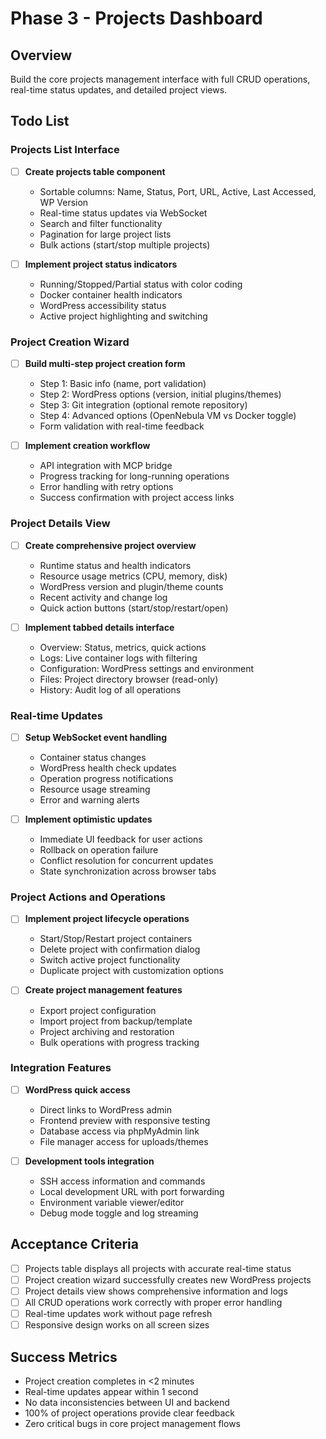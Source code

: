 # Phase 3 - Projects Dashboard

## Overview
Build the core projects management interface with full CRUD operations, real-time status updates, and detailed project views.

## Todo List

### Projects List Interface
- [ ] **Create projects table component**
  - Sortable columns: Name, Status, Port, URL, Active, Last Accessed, WP Version
  - Real-time status updates via WebSocket
  - Search and filter functionality
  - Pagination for large project lists
  - Bulk actions (start/stop multiple projects)

- [ ] **Implement project status indicators**
  - Running/Stopped/Partial status with color coding
  - Docker container health indicators
  - WordPress accessibility status
  - Active project highlighting and switching

### Project Creation Wizard
- [ ] **Build multi-step project creation form**
  - Step 1: Basic info (name, port validation)
  - Step 2: WordPress options (version, initial plugins/themes)
  - Step 3: Git integration (optional remote repository)
  - Step 4: Advanced options (OpenNebula VM vs Docker toggle)
  - Form validation with real-time feedback

- [ ] **Implement creation workflow**
  - API integration with MCP bridge
  - Progress tracking for long-running operations
  - Error handling with retry options
  - Success confirmation with project access links

### Project Details View
- [ ] **Create comprehensive project overview**
  - Runtime status and health indicators
  - Resource usage metrics (CPU, memory, disk)
  - WordPress version and plugin/theme counts
  - Recent activity and change log
  - Quick action buttons (start/stop/restart/open)

- [ ] **Implement tabbed details interface**
  - Overview: Status, metrics, quick actions
  - Logs: Live container logs with filtering
  - Configuration: WordPress settings and environment
  - Files: Project directory browser (read-only)
  - History: Audit log of all operations

### Real-time Updates
- [ ] **Setup WebSocket event handling**
  - Container status changes
  - WordPress health check updates
  - Operation progress notifications
  - Resource usage streaming
  - Error and warning alerts

- [ ] **Implement optimistic updates**
  - Immediate UI feedback for user actions
  - Rollback on operation failure
  - Conflict resolution for concurrent updates
  - State synchronization across browser tabs

### Project Actions and Operations
- [ ] **Implement project lifecycle operations**
  - Start/Stop/Restart project containers
  - Delete project with confirmation dialog
  - Switch active project functionality
  - Duplicate project with customization options

- [ ] **Create project management features**
  - Export project configuration
  - Import project from backup/template
  - Project archiving and restoration
  - Bulk operations with progress tracking

### Integration Features
- [ ] **WordPress quick access**
  - Direct links to WordPress admin
  - Frontend preview with responsive testing
  - Database access via phpMyAdmin link
  - File manager access for uploads/themes

- [ ] **Development tools integration**
  - SSH access information and commands
  - Local development URL with port forwarding
  - Environment variable viewer/editor
  - Debug mode toggle and log streaming

## Acceptance Criteria
- [ ] Projects table displays all projects with accurate real-time status
- [ ] Project creation wizard successfully creates new WordPress projects
- [ ] Project details view shows comprehensive information and logs
- [ ] All CRUD operations work correctly with proper error handling
- [ ] Real-time updates work without page refresh
- [ ] Responsive design works on all screen sizes

## Success Metrics
- Project creation completes in <2 minutes
- Real-time updates appear within 1 second
- No data inconsistencies between UI and backend
- 100% of project operations provide clear feedback
- Zero critical bugs in core project management flows
